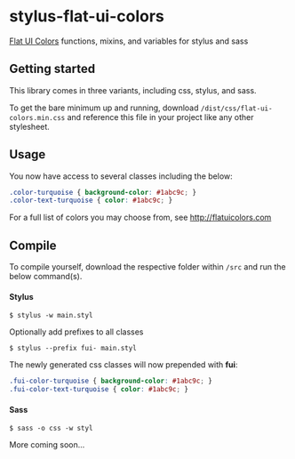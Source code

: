 # stylus-flat-ui-colors
[Flat UI Colors](http://flatuicolors.com) functions, mixins, and variables for stylus and sass

## Getting started
This library comes in three variants, including css, stylus, and sass.

To get the bare minimum up and running, download `/dist/css/flat-ui-colors.min.css` and reference this file in your project like any other stylesheet.

## Usage
You now have access to several classes including the below:

```css
.color-turquoise { background-color: #1abc9c; }
.color-text-turquoise { color: #1abc9c; }
```

For a full list of colors you may choose from, see http://flatuicolors.com

## Compile
To compile yourself, download the respective folder within `/src` and run the below command(s).

#### Stylus
```
$ stylus -w main.styl
```

Optionally add prefixes to all classes

```
$ stylus --prefix fui- main.styl
```

The newly generated css classes will now prepended with **fui**:

```css
.fui-color-turquoise { background-color: #1abc9c; }
.fui-color-text-turquoise { color: #1abc9c; }
```

#### Sass

```shell
$ sass -o css -w styl
```
More coming soon...
